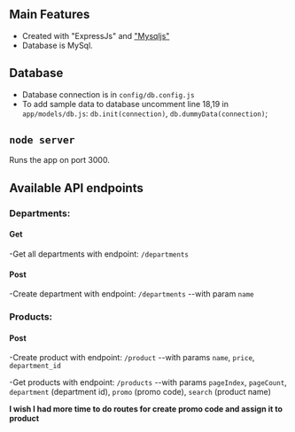 ## Main Features

- Created with "ExpressJs" and ["Mysqljs"](https://github.com/mysqljs/mysql)
- Database is MySql.

## Database

- Database connection is in `config/db.config.js`
- To add sample data to database uncomment line 18,19 in `app/models/db.js`: `db.init(connection)`, `db.dummyData(connection)`;

## `node server`

Runs the app on port 3000.<br />

## Available API endpoints

### Departments:

#### Get

-Get all departments with endpoint: `/departments`

#### Post

-Create department with endpoint: `/departments`
--with param `name`

### Products:

#### Post

-Create product with endpoint: `/product`
--with params `name`, `price`, `department_id`

-Get products with endpoint: `/products`
--with params `pageIndex`, `pageCount`, `department` (department id), `promo` (promo code), `search` (product name)

<b>I wish I had more time to do routes for create promo code and assign it to product</b>
